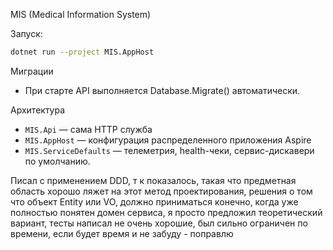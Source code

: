 MIS (Medical Information System)

Запуск:
```bash
dotnet run --project MIS.AppHost
```

Миграции
- При старте API выполняется Database.Migrate() автоматически.

Архитектура
- `MIS.Api` —   сама HTTP служба
- `MIS.AppHost` — конфигурация распределенного приложения Aspire
- `MIS.ServiceDefaults` — телеметрия, health-чеки, сервис-дискавери по умолчанию.

Писал с применением DDD, т к показалось, такая что предметная область хорошо ляжет на этот метод проектирования, решения о том что объект Entity или VO, должно приниматься конечно, когда уже полностью понятен домен сервиса, я просто предложил теоретический вариант, тесты написал не очень хорошие, был сильно ограничен по времени, если будет время и не забуду - поправлю
